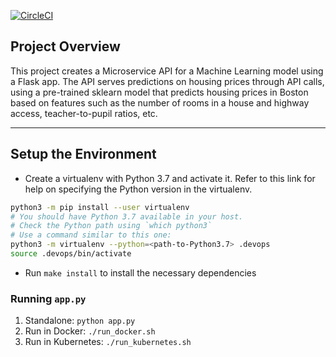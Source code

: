 [![CircleCI](https://dl.circleci.com/status-badge/img/gh/aastom/ml-microservice-kubernetes/tree/main.svg?style=svg)](https://dl.circleci.com/status-badge/redirect/gh/aastom/ml-microservice-kubernetes/tree/main)

## Project Overview

This project creates a Microservice API for a Machine Learning model using a Flask app. The API serves predictions on housing prices through API calls, using a pre-trained sklearn model that predicts housing prices in Boston based on features such as the number of rooms in a house and highway access, teacher-to-pupil ratios, etc.

---

## Setup the Environment

* Create a virtualenv with Python 3.7 and activate it. Refer to this link for help on specifying the Python version in the virtualenv. 
```bash
python3 -m pip install --user virtualenv
# You should have Python 3.7 available in your host. 
# Check the Python path using `which python3`
# Use a command similar to this one:
python3 -m virtualenv --python=<path-to-Python3.7> .devops
source .devops/bin/activate
```
* Run `make install` to install the necessary dependencies

### Running `app.py`

1. Standalone:  `python app.py`
2. Run in Docker:  `./run_docker.sh`
3. Run in Kubernetes:  `./run_kubernetes.sh`